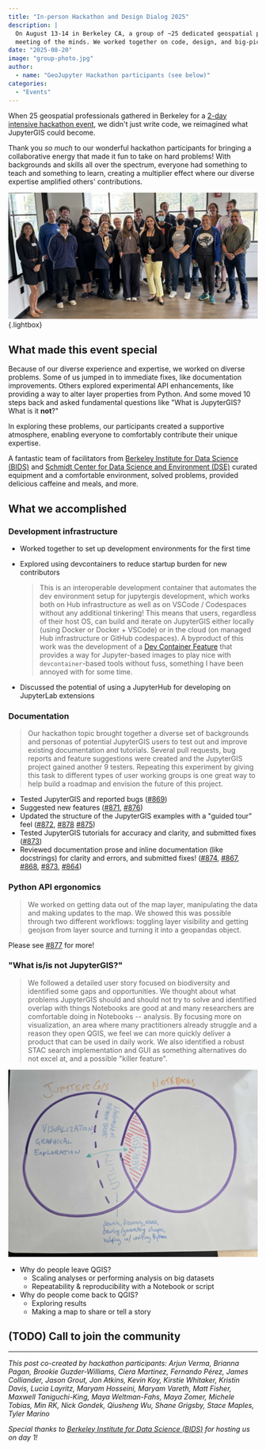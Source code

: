 ```yaml
---
title: "In-person Hackathon and Design Dialog 2025"
description: |
  On August 13-14 in Berkeley CA, a group of ~25 dedicated geospatial professionals had a
  meeting of the minds. We worked together on code, design, and big-picture strategy!
date: "2025-08-20"
image: "group-photo.jpg"
author:
  - name: "GeoJupyter Hackathon participants (see below)"
categories:
  - "Events"
---
```


When 25 geospatial professionals gathered in Berkeley for a
[2-day intensive hackathon event](https://events.geojupyter.org/hackathons/202508-berkeley/),
we didn't just write code, we reimagined what JupyterGIS could become.

Thank you _so much_ to our wonderful hackathon participants for bringing a collaborative
energy that made it fun to take on hard problems!
With backgrounds and skills all over the spectrum, everyone had something to teach and
something to learn, creating a multiplier effect where our diverse expertise amplified
others' contributions.


![A group photo of the in-person hackathon participants](group-photo.jpg){.lightbox}


## What made this event special

Because of our diverse experience and expertise, we worked on diverse problems.
Some of us jumped in to immediate fixes, like documentation improvements.
Others explored experimental API enhancements, like providing a way to alter layer
properties from Python.
And some moved 10 steps back and asked fundamental questions like "What is JupyterGIS?
What is it **not**?"

In exploring these problems, our participants created a supportive atmosphere, enabling
everyone to comfortably contribute their unique expertise.

A fantastic team of facilitators from
[Berkeley Institute for Data Science (BIDS)](https://bids.berkeley.edu) and
[Schmidt Center for Data Science and Environment (DSE)](https://dse.berkeley.edu)
curated equipment and a comfortable environment, solved problems, provided delicious
caffeine and meals, and more.


## What we accomplished

### Development infrastructure

* Worked together to set up development environments for the first time
* Explored using devcontainers to reduce startup burden for new contributors

  > This is an interoperable development container that automates the dev environment
  > setup for jupytergis development, which works both on Hub infrastructure as well as on
  > VSCode / Codespaces without any additional tinkering!
  > This means that users, regardless of their host OS, can build and iterate on
  > JupyterGIS either locally (using Docker or Docker + VSCode) or in the cloud (on
  > managed Hub infrastructure or GitHub codespaces).
  > A byproduct of this work was the development of a
  > [Dev Container Feature](https://github.com/GondekNP/devcontainer_jupyterhub_interoperator)
  > that provides a way for Jupyter-based images to play nice with `devcontainer`-based
  > tools without fuss, something I have been annoyed with for some time.

* Discussed the potential of using a JupyterHub for developing on JupyterLab extensions


### Documentation

> Our hackathon topic brought together a diverse set of backgrounds and personas of
> potential JupyterGIS users to test out and improve existing documentation and
> tutorials.
> Several pull requests, bug reports and feature suggestions were created and the
> JupyterGIS project gained another 9 testers.
> Repeating this experiment by giving this task to different types of user working
> groups is one great way to help build a roadmap and envision the future of this
> project.

* Tested JupyterGIS and reported bugs
  ([#869](https://github.com/geojupyter/jupytergis/issues/869))
* Suggested new features
  ([#871](https://github.com/geojupyter/jupytergis/issues/871),
  [#876](https://github.com/geojupyter/jupytergis/issues/876))
* Updated the structure of the JupyterGIS examples with a "guided tour" feel
  ([#872](https://github.com/geojupyter/jupytergis/pull/872),
  [#878](https://github.com/geojupyter/jupytergis/pull/878)
  [#875](https://github.com/geojupyter/jupytergis/issues/875))
* Tested JupyterGIS tutorials for accuracy and clarity, and submitted fixes
  ([#873](https://github.com/geojupyter/jupytergis/pull/873))
* Reviewed documentation prose and inline documentation (like docstrings) for clarity
  and errors, and submitted fixes!
  ([#874](https://github.com/geojupyter/jupytergis/pull/874),
  [#867](https://github.com/geojupyter/jupytergis/pull/867),
  [#868](https://github.com/geojupyter/jupytergis/pull/868),
  [#873](https://github.com/geojupyter/jupytergis/pull/873),
  [#864](https://github.com/geojupyter/jupytergis/pull/864))


### Python API ergonomics

> We worked on getting data out of the map layer, manipulating the data and making
> updates to the map.
> We showed this was possible through two different workflows: toggling layer visibility
> and getting geojson from layer source and turning it into a geopandas object.

Please see [#877](https://github.com/geojupyter/jupytergis/pull/877) for more!


### "What is/is not JupyterGIS?"

> We followed a detailed user story focused on biodiversity and identified some gaps and
> opportunities.
> We thought about what problems JupyterGIS should and should not try to solve and
> identified overlap with things Notebooks are good at and many researchers are
> comfortable doing in Notebooks -- analysis.
> By focusing more on visualization, an area where many practitioners already struggle
> and a reason they open QGIS, we feel we can more quickly deliver a product that can be
> used in daily work.
> We also identified a robust STAC search implementation and GUI as something
> alternatives do not excel at, and a possible "killer feature".

![A Venn diagram illustrating overlap with Jupyter Notebooks](jupytergis-notebook-venn.jpg)

* Why do people leave QGIS?
    * Scaling analyses or performing analysis on big datasets
    * Repeatability & reproducibility with a Notebook or script
* Why do people come back to QGIS?
    * Exploring results
    * Making a map to share or tell a story


## (TODO) Call to join the community


---

_This post co-created by hackathon participants:
  Arjun Verma,
  Brianna Pagan,
  Brookie Guzder-Williams,
  Ciera Martinez,
  Fernando Pérez,
  James Colliander,
  Jason Grout,
  Jon Atkins,
  Kevin Koy,
  Kirstie Whitaker,
  Kristin Davis,
  Lucia Layritz,
  Maryam Hosseini,
  Maryam Vareth,
  Matt Fisher,
  Maxwell Taniguchi-King,
  Maya Weltman-Fahs,
  Maya Zomer,
  Michele Tobias,
  Min RK,
  Nick Gondek,
  Qiusheng Wu,
  Shane Grigsby,
  Stace Maples,
  Tyler Marino_

_Special thanks to [Berkeley Institute for Data Science (BIDS)](https://bids.berkeley.edu) for hosting us on day 1!_
